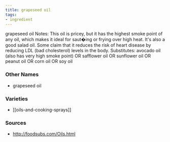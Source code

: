 ```yaml
---
title: grapeseed oil
tags:
- ingredient
---
```

grapeseed oil Notes: This oil is pricey, but it has the highest smoke point of any oil, which makes it ideal for saut�ing or frying over high heat. It's also a good salad oil. Some claim that it reduces the risk of heart disease by reducing LDL (bad cholesterol) levels in the body. Substitutes: avocado oil (also has very high smoke point) OR safflower oil OR sunflower oil OR peanut oil OR corn oil OR soy oil

### Other Names

* grapeseed oil

### Varieties

* [[oils-and-cooking-sprays]]

### Sources
* http://foodsubs.com/Oils.html
